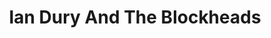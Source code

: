 ---
title: "Ian Dury And The Blockheads"
summary: "Art-pop group built around the songwriting and performance of Ian Dury and Chas Jankel . Other personnel included Norman Watt-Roy , John Turnbull , Davey Payne , Edward Speight , Geoff Castle , Mick Gallagher , Wilko Johnson ."
image: "ian-dury-and-the-blockheads.jpg"
apple_music_artist_url: "None"
wikipedia_url: "none"
---